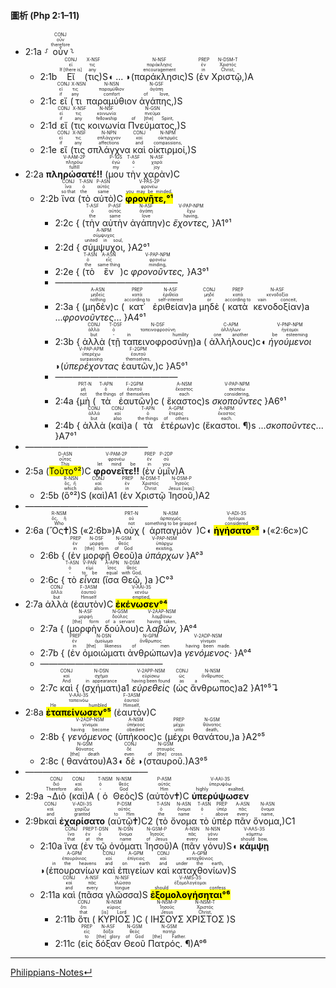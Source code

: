 #### 圖析 (Php 2:1–11)
- <rt>2:1a</rt> ⸉ <RUBY><ruby><ruby>οὖν<rt>therefore</rt></ruby><rt>οὖν</rt></ruby><rt>CONJ</rt></RUBY>⸊
	- <rt>2:1b</rt> <RUBY><ruby><ruby>Εἴ<rt>If [there is]</rt></ruby><rt>εἰ</rt></ruby><rt>CONJ</rt></RUBY> (<RUBY><ruby><ruby>τις<rt>any</rt></ruby><rt>τις</rt></ruby><rt>X-NSF</rt></RUBY>)S◖ ... ◗(<RUBY><ruby><ruby>παράκλησις<rt>encouragement</rt></ruby><rt>παράκλησις</rt></ruby><rt>N-NSF</rt></RUBY>)S (<RUBY><ruby><ruby>ἐν<rt>in</rt></ruby><rt>ἐν</rt></ruby><rt>PREP</rt></RUBY> <RUBY><ruby><ruby>Χριστῷ,<rt>Christ,</rt></ruby><rt>Χριστός</rt></ruby><rt>N-DSM-T</rt></RUBY>)A 
	- <rt>2:1c</rt> <RUBY><ruby><ruby>εἴ<rt>if</rt></ruby><rt>εἰ</rt></ruby><rt>CONJ</rt></RUBY> (<RUBY><ruby><ruby>τι<rt>any</rt></ruby><rt>τις</rt></ruby><rt>X-NSN</rt></RUBY> <RUBY><ruby><ruby>παραμύθιον<rt>comfort</rt></ruby><rt>παραμύθιον</rt></ruby><rt>N-NSN</rt></RUBY> <RUBY><ruby><ruby>ἀγάπης,<rt>of love,</rt></ruby><rt>ἀγάπη</rt></ruby><rt>N-GSF</rt></RUBY>)S 
	- <rt>2:1d</rt> <RUBY><ruby><ruby>εἴ<rt>if</rt></ruby><rt>εἰ</rt></ruby><rt>CONJ</rt></RUBY> (<RUBY><ruby><ruby>τις<rt>any</rt></ruby><rt>τις</rt></ruby><rt>X-NSF</rt></RUBY> <RUBY><ruby><ruby>κοινωνία<rt>fellowship</rt></ruby><rt>κοινωνία</rt></ruby><rt>N-NSF</rt></RUBY> <RUBY><ruby><ruby>Πνεύματος,<rt>of [the] Spirit,</rt></ruby><rt>πνεῦμα</rt></ruby><rt>N-GSN</rt></RUBY>)S
	- <rt>2:1e</rt> <RUBY><ruby><ruby>εἴ<rt>if</rt></ruby><rt>εἰ</rt></ruby><rt>CONJ</rt></RUBY> (<RUBY><ruby><ruby>τις<rt>any</rt></ruby><rt>τις</rt></ruby><rt>X-NSF</rt></RUBY> <RUBY><ruby><ruby>σπλάγχνα<rt>affections</rt></ruby><rt>σπλάγχνον</rt></ruby><rt>N-NPN</rt></RUBY> <RUBY><ruby><ruby>καὶ<rt>and</rt></ruby><rt>καί</rt></ruby><rt>CONJ</rt></RUBY> <RUBY><ruby><ruby>οἰκτιρμοί,<rt>compassions,</rt></ruby><rt>οἰκτιρμός</rt></ruby><rt>N-NPM</rt></RUBY>)S 
- <rt>2:2a</rt> <RUBY><ruby><ruby><strong>πληρώσατέ‼</strong><rt>fulfill</rt></ruby><rt>πληρόω</rt></ruby><rt>V-AAM-2P</rt></RUBY> (<RUBY><ruby><ruby>μου<rt>my</rt></ruby><rt>ἐγώ</rt></ruby><rt>P-1GS</rt></RUBY> <RUBY><ruby><ruby>τὴν<rt>-</rt></ruby><rt>ὁ</rt></ruby><rt>T-ASF</rt></RUBY> <RUBY><ruby><ruby>χαρὰν<rt>joy</rt></ruby><rt>χαρά</rt></ruby><rt>N-ASF</rt></RUBY>)C 
	- <rt>2:2b</rt> <RUBY><ruby><ruby>ἵνα<rt>so that</rt></ruby><rt>ἵνα</rt></ruby><rt>CONJ</rt></RUBY> (<RUBY><ruby><ruby>τὸ<rt>the</rt></ruby><rt>ὁ</rt></ruby><rt>T-ASN</rt></RUBY> <RUBY><ruby><ruby>αὐτὸ<rt>same</rt></ruby><rt>αὐτός</rt></ruby><rt>P-ASN</rt></RUBY>)C <RUBY><ruby><ruby><mark><strong>φρονῆτε,°¹</strong></mark><rt>you may be minded,</rt></ruby><rt>φρονέω</rt></ruby><rt>V-PAS-2P</rt></RUBY> 
		- <rt>2:2c</rt> { (<RUBY><ruby><ruby>τὴν<rt>the</rt></ruby><rt>ὁ</rt></ruby><rt>T-ASF</rt></RUBY> <RUBY><ruby><ruby>αὐτὴν<rt>same</rt></ruby><rt>αὐτός</rt></ruby><rt>P-ASF</rt></RUBY> <RUBY><ruby><ruby>ἀγάπην<rt>love</rt></ruby><rt>ἀγάπη</rt></ruby><rt>N-ASF</rt></RUBY>)c <RUBY><ruby><ruby><em>ἔχοντες,</em><rt>having,</rt></ruby><rt>ἔχω</rt></ruby><rt>V-PAP-NPM</rt></RUBY> }A1°¹
		- <rt>2:2d</rt> { <RUBY><ruby><ruby>σύμψυχοι,<rt>united in soul,</rt></ruby><rt>σύμψυχος</rt></ruby><rt>A-NPM</rt></RUBY> }A2°¹
		- <rt>2:2e</rt> { (<RUBY><ruby><ruby>τὸ<rt>the</rt></ruby><rt>ὁ</rt></ruby><rt>T-ASN</rt></RUBY> <RUBY><ruby><ruby>ἓν<rt>same thing</rt></ruby><rt>εἷς</rt></ruby><rt>A-ASN</rt></RUBY>)c <RUBY><ruby><ruby><em>φρονοῦντες,</em><rt>minding,</rt></ruby><rt>φρονέω</rt></ruby><rt>V-PAP-NPM</rt></RUBY> }A3°¹
		- ——————————————
		- <rt>2:3a</rt> { (<RUBY><ruby><ruby>μηδὲν<rt>nothing</rt></ruby><rt>μηδείς</rt></ruby><rt>A-ASN</rt></RUBY>)c (<RUBY><ruby><ruby>κατ᾽<rt>according to</rt></ruby><rt>κατά</rt></ruby><rt>PREP</rt></RUBY> <RUBY><ruby><ruby>ἐριθείαν<rt>self-interest</rt></ruby><rt>ἐριθεία</rt></ruby><rt>N-ASF</rt></RUBY>)a <RUBY><ruby><ruby>μηδὲ<rt>or</rt></ruby><rt>μηδέ</rt></ruby><rt>CONJ</rt></RUBY> (<RUBY><ruby><ruby>κατὰ<rt>according to</rt></ruby><rt>κατά</rt></ruby><rt>PREP</rt></RUBY> <RUBY><ruby><ruby>κενοδοξίαν<rt>vain conceit,</rt></ruby><rt>κενοδοξία</rt></ruby><rt>N-ASF</rt></RUBY>)a ...<em>φρονοῦντες</em>... }A4°¹
		- <rt>2:3b</rt> { <RUBY><ruby><ruby>ἀλλὰ<rt>but</rt></ruby><rt>ἀλλά</rt></ruby><rt>CONJ</rt></RUBY> (<RUBY><ruby><ruby>τῇ<rt>-</rt></ruby><rt>ὁ</rt></ruby><rt>T-DSF</rt></RUBY> <RUBY><ruby><ruby>ταπεινοφροσύνῃ<rt>in humility</rt></ruby><rt>ταπεινοφροσύνη</rt></ruby><rt>N-DSF</rt></RUBY>)a ( <RUBY><ruby><ruby>ἀλλήλους<rt>one another</rt></ruby><rt>ἀλλήλων</rt></ruby><rt>C-APM</rt></RUBY>)c◖ <RUBY><ruby><ruby><em>ἡγούμενοι</em><rt>be esteeming</rt></ruby><rt>ἡγέομαι</rt></ruby><rt>V-PNP-NPM</rt></RUBY> ◗(<RUBY><ruby><ruby><em>ὑπερέχοντας</em><rt>surpassing</rt></ruby><rt>ὑπερέχω</rt></ruby><rt>V-PAP-APM</rt></RUBY> <RUBY><ruby><ruby>ἑαυτῶν,<rt>themselves,</rt></ruby><rt>ἑαυτοῦ</rt></ruby><rt>F-2GPM</rt></RUBY>)c }A5°¹
		- ——————————————
		- <rt>2:4a</rt> {<RUBY><ruby><ruby>μὴ<rt>not</rt></ruby><rt>μή</rt></ruby><rt>PRT-N</rt></RUBY> (<RUBY><ruby><ruby>τὰ<rt>the things</rt></ruby><rt>ὁ</rt></ruby><rt>T-APN</rt></RUBY> <RUBY><ruby><ruby>ἑαυτῶν<rt>of themselves</rt></ruby><rt>ἑαυτοῦ</rt></ruby><rt>F-2GPM</rt></RUBY>)c ( <RUBY><ruby><ruby>ἕκαστος<rt>each</rt></ruby><rt>ἕκαστος</rt></ruby><rt>A-NSM</rt></RUBY>)s <RUBY><ruby><ruby><em>σκοποῦντες</em><rt>considering,</rt></ruby><rt>σκοπέω</rt></ruby><rt>V-PAP-NPM</rt></RUBY> }A6°¹
		- <rt>2:4b</rt> { <RUBY><ruby><ruby>ἀλλὰ<rt>but</rt></ruby><rt>ἀλλά</rt></ruby><rt>CONJ</rt></RUBY> (<RUBY><ruby><ruby>καὶ<rt>also</rt></ruby><rt>καί</rt></ruby><rt>CONJ</rt></RUBY>)a (<RUBY><ruby><ruby>τὰ<rt>the things</rt></ruby><rt>ὁ</rt></ruby><rt>T-APN</rt></RUBY> <RUBY><ruby><ruby>ἑτέρων<rt>of others</rt></ruby><rt>ἕτερος</rt></ruby><rt>A-GPM</rt></RUBY>)c (<RUBY><ruby><ruby>ἕκαστοι. ¶<rt>each.</rt></ruby><rt>ἕκαστος</rt></ruby><rt>A-NPM</rt></RUBY>)s ...<em>σκοποῦντες</em>...  }A7°¹
- ——————————————
- <rt>2:5a</rt> (<RUBY><ruby><ruby><mark>Τοῦτο°²</mark><rt>This</rt></ruby><rt>οὗτος</rt></ruby><rt>D-ASN</rt></RUBY>)C <RUBY><ruby><ruby><strong>φρονεῖτε‼</strong><rt>let mind be</rt></ruby><rt>φρονέω</rt></ruby><rt>V-PAM-2P</rt></RUBY> (<RUBY><ruby><ruby>ἐν<rt>in</rt></ruby><rt>ἐν</rt></ruby><rt>PREP</rt></RUBY> <RUBY><ruby><ruby>ὑμῖν<rt>you</rt></ruby><rt>σύ</rt></ruby><rt>P-2DP</rt></RUBY>)A 
	- <rt>2:5b</rt> (<RUBY><ruby><ruby>ὃ°²<rt>which</rt></ruby><rt>ὅς, ἥ</rt></ruby><rt>R-NSN</rt></RUBY>)S (<RUBY><ruby><ruby>καὶ<rt>also</rt></ruby><rt>καί</rt></ruby><rt>CONJ</rt></RUBY>)A1 (<RUBY><ruby><ruby>ἐν<rt>in</rt></ruby><rt>ἐν</rt></ruby><rt>PREP</rt></RUBY> <RUBY><ruby><ruby>Χριστῷ<rt>Christ</rt></ruby><rt>Χριστός</rt></ruby><rt>N-DSM-T</rt></RUBY> <RUBY><ruby><ruby>Ἰησοῦ,<rt>Jesus [was]:</rt></ruby><rt>Ἰησοῦς</rt></ruby><rt>N-DSM-P</rt></RUBY>)A2
- ——————————————
- <rt>2:6a</rt> (<RUBY><ruby><ruby>Ὃς🕇<rt>Who</rt></ruby><rt>ὅς, ἥ</rt></ruby><rt>R-NSM</rt></RUBY>)S («<rt>2:6b</rt>»)A <RUBY><ruby><ruby>οὐχ<rt>not</rt></ruby><rt>οὐ</rt></ruby><rt>PRT-N</rt></RUBY> (<RUBY><ruby><ruby>ἁρπαγμὸν<rt>something to be grasped</rt></ruby><rt>ἁρπαγμός</rt></ruby><rt>N-ASM</rt></RUBY>)C◖ <RUBY><ruby><ruby><mark><strong>ἡγήσατο°³</strong></mark><rt>considered</rt></ruby><rt>ἡγέομαι</rt></ruby><rt>V-ADI-3S</rt></RUBY> ◗(«<rt>2:6c</rt>»)C
	- <rt>2:6b</rt> { (<RUBY><ruby><ruby>ἐν<rt>in</rt></ruby><rt>ἐν</rt></ruby><rt>PREP</rt></RUBY> <RUBY><ruby><ruby>μορφῇ<rt>[the] form</rt></ruby><rt>μορφή</rt></ruby><rt>N-DSF</rt></RUBY> <RUBY><ruby><ruby>Θεοῦ<rt>of God</rt></ruby><rt>θεός</rt></ruby><rt>N-GSM</rt></RUBY>)a <RUBY><ruby><ruby><em>ὑπάρχων</em><rt>existing,</rt></ruby><rt>ὑπάρχω</rt></ruby><rt>V-PAP-NSM</rt></RUBY> }A°³
	- <rt>2:6c</rt> { <RUBY><ruby><ruby>τὸ<rt>-</rt></ruby><rt>ὁ</rt></ruby><rt>T-ASN</rt></RUBY> <RUBY><ruby><ruby><em>εἶναι</em><rt>to be</rt></ruby><rt>εἰμί</rt></ruby><rt>V-PAN</rt></RUBY> (<RUBY><ruby><ruby>ἴσα<rt>equal</rt></ruby><rt>ἴσος</rt></ruby><rt>A-APN</rt></RUBY> <RUBY><ruby><ruby>Θεῷ,<rt>with God,</rt></ruby><rt>θεός</rt></ruby><rt>N-DSM</rt></RUBY> )a }C°³
- <rt>2:7a</rt> <RUBY><ruby><ruby>ἀλλὰ<rt>but</rt></ruby><rt>ἀλλά</rt></ruby><rt>CONJ</rt></RUBY> (<RUBY><ruby><ruby>ἑαυτὸν<rt>Himself</rt></ruby><rt>ἑαυτοῦ</rt></ruby><rt>F-3ASM</rt></RUBY>)C <RUBY><ruby><ruby><mark><strong>ἐκένωσεν°⁴</strong></mark><rt>emptied,</rt></ruby><rt>κενόω</rt></ruby><rt>V-AAI-3S</rt></RUBY>
	- <rt>2:7a</rt> { (<RUBY><ruby><ruby>μορφὴν<rt>[the] form</rt></ruby><rt>μορφή</rt></ruby><rt>N-ASF</rt></RUBY> <RUBY><ruby><ruby>δούλου<rt>of a servant</rt></ruby><rt>δοῦλος</rt></ruby><rt>N-GSM</rt></RUBY>)c <RUBY><ruby><ruby><em>λαβών,</em><rt>having taken,</rt></ruby><rt>λαμβάνω</rt></ruby><rt>V-2AAP-NSM</rt></RUBY> }A°⁴
	- <rt>2:7b</rt> { (<RUBY><ruby><ruby>ἐν<rt>in</rt></ruby><rt>ἐν</rt></ruby><rt>PREP</rt></RUBY> <RUBY><ruby><ruby>ὁμοιώματι<rt>[the] likeness</rt></ruby><rt>ὁμοίωμα</rt></ruby><rt>N-DSN</rt></RUBY> <RUBY><ruby><ruby>ἀνθρώπων<rt>of men</rt></ruby><rt>ἄνθρωπος</rt></ruby><rt>N-GPM</rt></RUBY>)a <RUBY><ruby><ruby><em>γενόμενος·</em><rt>having been made.</rt></ruby><rt>γίνομαι</rt></ruby><rt>V-2ADP-NSM</rt></RUBY> }A°⁴
	- ——————————————
	- <rt>2:7c</rt> <RUBY><ruby><ruby>καὶ<rt>And</rt></ruby><rt>καί</rt></ruby><rt>CONJ</rt></RUBY> { (<RUBY><ruby><ruby>σχήματι<rt>in appearance</rt></ruby><rt>σχῆμα</rt></ruby><rt>N-DSN</rt></RUBY>)a1 <RUBY><ruby><ruby><em>εὑρεθεὶς</em><rt>having been found</rt></ruby><rt>εὑρίσκω</rt></ruby><rt>V-2APP-NSM</rt></RUBY> (<RUBY><ruby><ruby>ὡς<rt>as</rt></ruby><rt>ὡς</rt></ruby><rt>CONJ</rt></RUBY> <RUBY><ruby><ruby>ἄνθρωπος<rt>a man,</rt></ruby><rt>ἄνθρωπος</rt></ruby><rt>N-NSM</rt></RUBY>)a2 }A1°⁵↴<br> 
- <rt>2:8a</rt> <RUBY><ruby><ruby><mark><strong>ἐταπείνωσεν°⁵</strong></mark><rt>He humbled</rt></ruby><rt>ταπεινόω</rt></ruby><rt>V-AAI-3S</rt></RUBY> (<RUBY><ruby><ruby>ἑαυτὸν<rt>Himself,</rt></ruby><rt>ἑαυτοῦ</rt></ruby><rt>F-3ASM</rt></RUBY>)C
	- <rt>2:8b</rt> { <RUBY><ruby><ruby><em>γενόμενος</em><rt>having become</rt></ruby><rt>γίνομαι</rt></ruby><rt>V-2ADP-NSM</rt></RUBY> (<RUBY><ruby><ruby>ὑπήκοος<rt>obedient</rt></ruby><rt>ὑπήκοος</rt></ruby><rt>A-NSM</rt></RUBY>)c (<RUBY><ruby><ruby>μέχρι<rt>unto</rt></ruby><rt>μέχρι</rt></ruby><rt>PREP</rt></RUBY> <RUBY><ruby><ruby>θανάτου,<rt>death,</rt></ruby><rt>θάνατος</rt></ruby><rt>N-GSM</rt></RUBY>)a }A2°⁵
	- <rt>2:8c</rt> ( <RUBY><ruby><ruby>θανάτου<rt>[the] death</rt></ruby><rt>θάνατος</rt></ruby><rt>N-GSM</rt></RUBY>)A3◖ <RUBY><ruby><ruby>δὲ<rt>even</rt></ruby><rt>δέ</rt></ruby><rt>CONJ</rt></RUBY> ◗(<RUBY><ruby><ruby>σταυροῦ.<rt>of [the] cross.</rt></ruby><rt>σταυρός</rt></ruby><rt>N-GSM</rt></RUBY>)A3°⁵
- ——————————————
- <rt>2:9a</rt> <RUBY><ruby><ruby>¬Διὸ<rt>Therefore</rt></ruby><rt>διό</rt></ruby><rt>CONJ</rt></RUBY> (<RUBY><ruby><ruby>καὶ<rt>also</rt></ruby><rt>καί</rt></ruby><rt>CONJ</rt></RUBY>)A (<RUBY><ruby><ruby>ὁ<rt>-</rt></ruby><rt>ὁ</rt></ruby><rt>T-NSM</rt></RUBY> <RUBY><ruby><ruby>Θεὸς<rt>God</rt></ruby><rt>θεός</rt></ruby><rt>N-NSM</rt></RUBY>)S (<RUBY><ruby><ruby>αὐτὸν🕇<rt>Him</rt></ruby><rt>αὐτός</rt></ruby><rt>P-ASM</rt></RUBY>)C <RUBY><ruby><ruby><strong>ὑπερύψωσεν</strong><rt>highly exalted,</rt></ruby><rt>ὑπερυψόω</rt></ruby><rt>V-AAI-3S</rt></RUBY><br> 
- <rt>2:9b</rt><RUBY><ruby><ruby>καὶ<rt>and</rt></ruby><rt>καί</rt></ruby><rt>CONJ</rt></RUBY> <RUBY><ruby><ruby><strong>ἐχαρίσατο</strong><rt>granted</rt></ruby><rt>χαρίζω</rt></ruby><rt>V-ADI-3S</rt></RUBY> (<RUBY><ruby><ruby>αὐτῷ🕇<rt>to Him</rt></ruby><rt>αὐτός</rt></ruby><rt>P-DSM</rt></RUBY>)C2 (<RUBY><ruby><ruby>τὸ<rt>the</rt></ruby><rt>ὁ</rt></ruby><rt>T-ASN</rt></RUBY> <RUBY><ruby><ruby>ὄνομα<rt>name</rt></ruby><rt>ὄνομα</rt></ruby><rt>N-ASN</rt></RUBY> <RUBY><ruby><ruby>τὸ<rt>-</rt></ruby><rt>ὁ</rt></ruby><rt>T-ASN</rt></RUBY> <RUBY><ruby><ruby>ὑπὲρ<rt>above</rt></ruby><rt>ὑπέρ</rt></ruby><rt>PREP</rt></RUBY> <RUBY><ruby><ruby>πᾶν<rt>every</rt></ruby><rt>πᾶς</rt></ruby><rt>A-ASN</rt></RUBY> <RUBY><ruby><ruby>ὄνομα,<rt>name,</rt></ruby><rt>ὄνομα</rt></ruby><rt>N-ASN</rt></RUBY>)C1
	- <rt>2:10a</rt> <RUBY><ruby><ruby>ἵνα<rt>that</rt></ruby><rt>ἵνα</rt></ruby><rt>CONJ</rt></RUBY> (<RUBY><ruby><ruby>ἐν<rt>at</rt></ruby><rt>ἐν</rt></ruby><rt>PREP</rt></RUBY> <RUBY><ruby><ruby>τῷ<rt>the</rt></ruby><rt>ὁ</rt></ruby><rt>T-DSN</rt></RUBY> <RUBY><ruby><ruby>ὀνόματι<rt>name</rt></ruby><rt>ὄνομα</rt></ruby><rt>N-DSN</rt></RUBY> <RUBY><ruby><ruby>Ἰησοῦ<rt>of Jesus</rt></ruby><rt>Ἰησοῦς</rt></ruby><rt>N-GSM-P</rt></RUBY>)A (<RUBY><ruby><ruby>πᾶν<rt>every</rt></ruby><rt>πᾶς</rt></ruby><rt>A-NSN</rt></RUBY> <RUBY><ruby><ruby>γόνυ<rt>knee</rt></ruby><rt>γόνυ</rt></ruby><rt>N-NSN</rt></RUBY>)S◖ <RUBY><ruby><ruby><strong>κάμψῃ</strong><rt>should bow,</rt></ruby><rt>κάμπτω</rt></ruby><rt>V-AAS-3S</rt></RUBY> ◗(<RUBY><ruby><ruby>ἐπουρανίων<rt>in the heavens</rt></ruby><rt>ἐπουράνιος</rt></ruby><rt>A-GPM</rt></RUBY> <RUBY><ruby><ruby>καὶ<rt>and</rt></ruby><rt>καί</rt></ruby><rt>CONJ</rt></RUBY> <RUBY><ruby><ruby>ἐπιγείων<rt>on earth</rt></ruby><rt>ἐπίγειος</rt></ruby><rt>A-GPM</rt></RUBY> <RUBY><ruby><ruby>καὶ<rt>and</rt></ruby><rt>καί</rt></ruby><rt>CONJ</rt></RUBY> <RUBY><ruby><ruby>καταχθονίων<rt>under the earth,</rt></ruby><rt>καταχθόνιος</rt></ruby><rt>A-GPM</rt></RUBY>)S
	- <rt>2:11a</rt> <RUBY><ruby><ruby>καὶ<rt>and</rt></ruby><rt>καί</rt></ruby><rt>CONJ</rt></RUBY> (<RUBY><ruby><ruby>πᾶσα<rt>every</rt></ruby><rt>πᾶς</rt></ruby><rt>A-NSF</rt></RUBY> <RUBY><ruby><ruby>γλῶσσα<rt>tongue</rt></ruby><rt>γλῶσσα</rt></ruby><rt>N-NSF</rt></RUBY>)S <RUBY><ruby><ruby><mark><strong>ἐξομολογήσηται°⁶</strong></mark><rt>should confess</rt></ruby><rt>ἐξομολογέομαι</rt></ruby><rt>V-AMS-3S</rt></RUBY> 
		- <rt>2:11b</rt> <RUBY><ruby><ruby>ὅτι<rt>that</rt></ruby><rt>ὅτι</rt></ruby><rt>CONJ</rt></RUBY> ( <RUBY><ruby><ruby>ΚΥΡΙΟΣ<rt>[is] Lord</rt></ruby><rt>κύριος</rt></ruby><rt>N-NSM</rt></RUBY> )C ( <RUBY><ruby><ruby>ΙΗΣΟΥΣ<rt>Jesus</rt></ruby><rt>Ἰησοῦς</rt></ruby><rt>N-NSM-P</rt></RUBY> <RUBY><ruby><ruby>ΧΡΙΣΤΟΣ<rt>Christ,</rt></ruby><rt>Χριστός</rt></ruby><rt>N-NSM-T</rt></RUBY> )S
		- <rt>2:11c</rt> (<RUBY><ruby><ruby>εἰς<rt>to</rt></ruby><rt>εἰς</rt></ruby><rt>PREP</rt></RUBY> <RUBY><ruby><ruby>δόξαν<rt>[the] glory</rt></ruby><rt>δόξα</rt></ruby><rt>N-ASF</rt></RUBY> <RUBY><ruby><ruby>Θεοῦ<rt>of God</rt></ruby><rt>θεός</rt></ruby><rt>N-GSM</rt></RUBY> <RUBY><ruby><ruby>Πατρός. ¶<rt>[the] Father.</rt></ruby><rt>πατήρ</rt></ruby><rt>N-GSM</rt></RUBY>)A°⁶



---
[Philippians-Notes↵](Philippians-Notes.md)